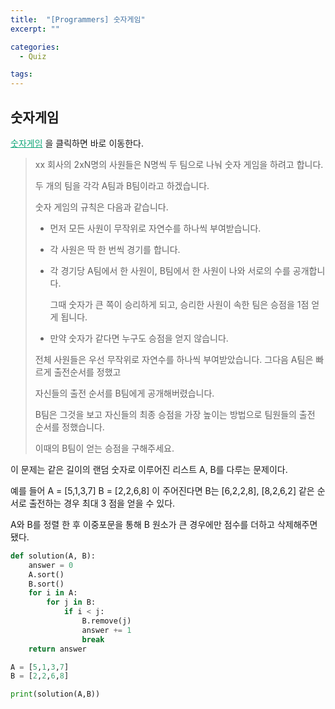 ```yaml
---
title:  "[Programmers] 숫자게임"
excerpt: ""

categories:
  - Quiz

tags:
---
```


## 숫자게임

<a href="https://programmers.co.kr/learn/courses/30/lessons/12987" style="color:#0FA678">숫자게임</a> 을 클릭하면 바로 이동한다.

> xx 회사의 2xN명의 사원들은 N명씩 두 팀으로 나눠 숫자 게임을 하려고 합니다.
>
> 두 개의 팀을 각각 A팀과 B팀이라고 하겠습니다.
>
> 숫자 게임의 규칙은 다음과 같습니다.
>
> - 먼저 모든 사원이 무작위로 자연수를 하나씩 부여받습니다.
>
> - 각 사원은 딱 한 번씩 경기를 합니다.
>
> - 각 경기당 A팀에서 한 사원이, B팀에서 한 사원이 나와 서로의 수를 공개합니다.
>
>   그때 숫자가 큰 쪽이 승리하게 되고, 승리한 사원이 속한 팀은 승점을 1점 얻게 됩니다.
>
> - 만약 숫자가 같다면 누구도 승점을 얻지 않습니다.
>
> 전체 사원들은 우선 무작위로 자연수를 하나씩 부여받았습니다. 그다음 A팀은 빠르게 출전순서를 정했고
>
> 자신들의 출전 순서를 B팀에게 공개해버렸습니다.
>
> B팀은 그것을 보고 자신들의 최종 승점을 가장 높이는 방법으로 팀원들의 출전 순서를 정했습니다.
>
> 이때의 B팀이 얻는 승점을 구해주세요.

이 문제는 같은 길이의 랜덤 숫자로 이루어진 리스트 A, B를 다루는 문제이다.

예를 들어 A = [5,1,3,7] B = [2,2,6,8] 이 주어진다면 B는 [6,2,2,8], [8,2,6,2] 같은 순서로 출전하는 경우 최대 3 점을 얻을 수 있다.

A와 B를 정렬 한 후 이중포문을 통해 B 원소가 큰 경우에만 점수를 더하고 삭제해주면 됐다.

```python
def solution(A, B):
    answer = 0
    A.sort()
    B.sort()
    for i in A:
    	for j in B:
    		if i < j:
    			B.remove(j)
    			answer += 1
    			break
    return answer

A = [5,1,3,7]
B = [2,2,6,8]

print(solution(A,B))
```

